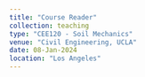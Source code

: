 ```yaml
---
title: "Course Reader"
collection: teaching
type: "CEE120 - Soil Mechanics"
venue: "Civil Engineering, UCLA"
date: 08-Jan-2024
location: "Los Angeles"
---
```

